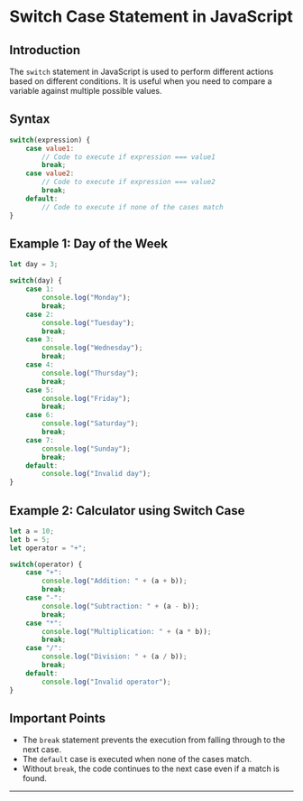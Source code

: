 # Switch Case Statement in JavaScript

## Introduction
The `switch` statement in JavaScript is used to perform different actions based on different conditions. It is useful when you need to compare a variable against multiple possible values.

## Syntax
```javascript
switch(expression) {
    case value1:
        // Code to execute if expression === value1
        break;
    case value2:
        // Code to execute if expression === value2
        break;
    default:
        // Code to execute if none of the cases match
}
```

## Example 1: Day of the Week
```javascript
let day = 3;

switch(day) {
    case 1:
        console.log("Monday");
        break;
    case 2:
        console.log("Tuesday");
        break;
    case 3:
        console.log("Wednesday");
        break;
    case 4:
        console.log("Thursday");
        break;
    case 5:
        console.log("Friday");
        break;
    case 6:
        console.log("Saturday");
        break;
    case 7:
        console.log("Sunday");
        break;
    default:
        console.log("Invalid day");
}
```
## Example 2: Calculator using Switch Case
```javascript
let a = 10;
let b = 5;
let operator = "+";

switch(operator) {
    case "+":
        console.log("Addition: " + (a + b));
        break;
    case "-":
        console.log("Subtraction: " + (a - b));
        break;
    case "*":
        console.log("Multiplication: " + (a * b));
        break;
    case "/":
        console.log("Division: " + (a / b));
        break;
    default:
        console.log("Invalid operator");
}
```

## Important Points
- The `break` statement prevents the execution from falling through to the next case.
- The `default` case is executed when none of the cases match.
- Without `break`, the code continues to the next case even if a match is found.

---
